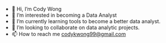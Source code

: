 - 👋 Hi, I’m Cody Wong
- 👀 I’m interested in becoming a Data Analyst
- 🌱 I’m currently learning tools to become a better data analyst.
- 💞️ I’m looking to collaborate on data analytic projects.
- 📫 How to reach me codykwong99@gmail.com

<!---
Mr-Keonis/Mr-Keonis is a ✨ special ✨ repository because its `README.md` (this file) appears on your GitHub profile.
You can click the Preview link to take a look at your changes.
--->
